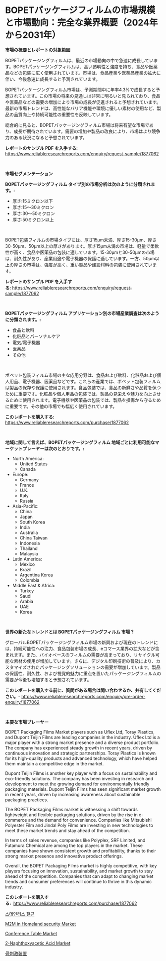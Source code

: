 <p><h1>BOPETパッケージフィルムの市場規模と市場動向：完全な業界概要（2024年から2031年）</h1></p><p><strong>市場の概要とレポートの対象範囲</strong></p>
<p><p>BOPETパッケージングフィルムは、最近の市場動向の中で急速に成長しています。BOPETパッケージングフィルムは、高い透明性と強度を持ち、食品や医薬品などの包装に広く使用されています。市場は、食品産業や医薬品産業の拡大に伴い、今後急速に成長すると予測されています。</p><p>BOPETパッケージングフィルム市場は、予測期間中に年率4.3%で成長すると予想されています。この市場の将来の見通しは非常に明るいと見られており、食品や医薬品などの需要の増加により市場の成長が促進されると予想されています。最新の市場トレンドは、高性能なバリア機能や環境に優しい素材の使用など、製品の品質向上や持続可能性の重要性を反映しています。</p><p>総合的に見ると、BOPETパッケージングフィルム市場は将来有望な市場であり、成長が期待されています。需要の増加や製品の改良により、市場はより競争力のある状況になると予想されています。</p></p>
<p><strong>レポートのサンプル PDF を入手する:</strong> <a href="https://www.reliableresearchreports.com/enquiry/request-sample/1877062">https://www.reliableresearchreports.com/enquiry/request-sample/1877062</a></p>
<p>&nbsp;</p>
<p><strong>市場セグメンテーション</strong></p>
<p><strong>BOPETパッケージングフィルム タイプ別の市場分析は次のように分類されます。:</strong></p>
<p><ul><li>厚さ:15ミクロン以下</li><li>厚さ:15〜30ミクロン</li><li>厚さ:30〜50ミクロン</li><li>厚さ:50ミクロン以上</li></ul></p>
<p>&nbsp;</p>
<p><p>BOPET包装フィルムの市場タイプには、厚さ15μm未満、厚さ15-30μm、厚さ30-50μm、50μm以上の厚さがあります。厚さ15μm未満の市場は、軽量で柔軟性が高く、食品や医薬品の包装に適しています。15-30μmと30-50μmの市場は、耐久性があり、産業用途や電子機器の保護に適しています。一方、50μm以上の厚さの市場は、強度が高く、重い製品や建設材料の包装に使用されています。</p></p>
<p><strong>レポートのサンプル PDF を入手する:</strong>&nbsp;<a href="https://www.reliableresearchreports.com/enquiry/request-sample/1877062">https://www.reliableresearchreports.com/enquiry/request-sample/1877062</a></p>
<p>&nbsp;</p>
<p><strong> BOPETパッケージングフィルム アプリケーション別の市場産業調査は次のように分類されます。:</strong></p>
<p><ul><li>食品と飲料</li><li>化粧品とパーソナルケア</li><li>電気/電子機器</li><li>医薬品</li><li>その他</li></ul></p>
<p>&nbsp;</p>
<p><p>ボペット包装フィルム市場の主な応用分野は、食品および飲料、化粧品および個人用品、電子機器、医薬品などです。これらの産業では、ボペット包装フィルムは製品の保存や保護に使用されます。食品包装では、食品の新鮮さや品質を保つために重要です。化粧品や個人用品の包装では、製品の見栄えや魅力を向上させるために使用されます。電子機器や医薬品の包装では、製品を損傷から守るために重要です。その他の市場でも幅広く使用されています。</p></p>
<p><strong>このレポートを購入する:</strong>&nbsp; <a href="https://www.reliableresearchreports.com/purchase/1877062">https://www.reliableresearchreports.com/purchase/1877062</a></p>
<p>&nbsp;</p>
<p><strong>地域に関して言えば、BOPETパッケージングフィルム 地域ごとに利用可能なマーケットプレーヤーは次のとおりです。:</strong></p>
<p><ul>
    <li>
        North America:
        <ul>
            <li>United States</li>
            <li>Canada</li>
        </ul>
    </li>
    <li>
        Europe:
        <ul>
            <li>Germany</li>
            <li>France</li>
            <li>U.K.</li>
            <li>Italy</li>
            <li>Russia</li>
        </ul>
    </li>
    <li>
        Asia-Pacific:
        <ul>
            <li>China</li>
            <li>Japan</li>
            <li>South Korea</li>
            <li>India</li>
            <li>Australia</li>
            <li>China Taiwan</li>
            <li>Indonesia</li>
            <li>Thailand</li>
            <li>Malaysia</li>
        </ul>
    </li>
    <li>
        Latin America:
        <ul>
            <li>Mexico</li>
            <li>Brazil</li>
            <li>Argentina Korea</li>
            <li>Colombia</li>
        </ul>
    </li>
    <li>
        Middle East & Africa:
        <ul>
            <li>Turkey</li>
            <li>Saudi</li>
            <li>Arabia</li>
            <li>UAE</li>
            <li>Korea</li>
        </ul>
    </li>
    </ul></p>
<p>&nbsp;</p>
<p><strong>世界の新たなトレンドとは BOPETパッケージングフィルム 市場？</strong></p>
<p><p>グローバルBOPETパッケージングフィルム市場の新興および現在のトレンドには、持続可能性への注力、食品包装市場の成長、eコマース業界の拡大などが含まれます。また、バイオベースのフィルムの需要が高まっており、リサイクル可能な素材の使用が増加しています。さらに、デジタル印刷技術の普及により、カスタマイズされたパッケージングソリューションの需要が増加しています。製品の保護性、耐久性、および視覚的魅力に重点を置いたパッケージングフィルムの需要が今後も増加すると予想されています。</p></p>
<p><strong>このレポートを購入する前に、質問がある場合は問い合わせるか、共有してください。</strong>- <a href="https://www.reliableresearchreports.com/enquiry/pre-order-enquiry/1877062">https://www.reliableresearchreports.com/enquiry/pre-order-enquiry/1877062</a></p>
<p>&nbsp;</p>
<p><strong>主要な市場プレーヤー</strong></p>
<p><p>BOPET Packaging Films Market players such as Uflex Ltd, Toray Plastics, and Dupont Teijin Films are leading companies in the industry. Uflex Ltd is a major player with a strong market presence and a diverse product portfolio. The company has experienced steady growth in recent years, driven by continuous innovation and strategic partnerships. Toray Plastics is known for its high-quality products and advanced technology, which have helped them maintain a competitive edge in the market.</p><p>Dupont Teijin Films is another key player with a focus on sustainability and eco-friendly solutions. The company has been investing in research and development to meet the growing demand for environmentally friendly packaging materials. Dupont Teijin Films has seen significant market growth in recent years, driven by increasing awareness about sustainable packaging practices.</p><p>The BOPET Packaging Films market is witnessing a shift towards lightweight and flexible packaging solutions, driven by the rise in e-commerce and the demand for convenience. Companies like Mitsubishi Polyester Film and Jindal Poly Films are investing in new technologies to meet these market trends and stay ahead of the competition.</p><p>In terms of sales revenue, companies like Polyplex, SRF Limited, and Futamura Chemical are among the top players in the market. These companies have shown consistent growth and profitability, thanks to their strong market presence and innovative product offerings.</p><p>Overall, the BOPET Packaging Films market is highly competitive, with key players focusing on innovation, sustainability, and market growth to stay ahead of the competition. Companies that can adapt to changing market trends and consumer preferences will continue to thrive in this dynamic industry.</p></p>
<p><strong>このレポートを購入する:</strong>&nbsp;&nbsp;<a href="https://www.reliableresearchreports.com/purchase/1877062">https://www.reliableresearchreports.com/purchase/1877062</a></p>
<p><p><a href="https://github.com/vsr06p4p49/Market-Research-Report-List-1/blob/main/60743412587.md">스테인리스 철근</a></p><p><a href="https://view.publitas.com/reportprime-1/m2m-in-homeland-security-market-research-report-provides-thorough-industry-overview-which-offers-an-in-depth-analysis-of-product-trends-and-new-market-divisions/">M2M in Homeland security Market</a></p><p><a href="https://github.com/provorikovar/Market-Research-Report-List-3/blob/main/conference-table-market.md">Conference Table Market</a></p><p><a href="https://issuu.com/reportprime-2/docs/2-naphthoxyacetic-acid-market-size-2030.pptx">2-Naphthoxyacetic Acid Market</a></p><p><a href="https://github.com/mreklxf44233/Market-Research-Report-List-1/blob/main/69564732954.md">骨刺激装置</a></p></p>